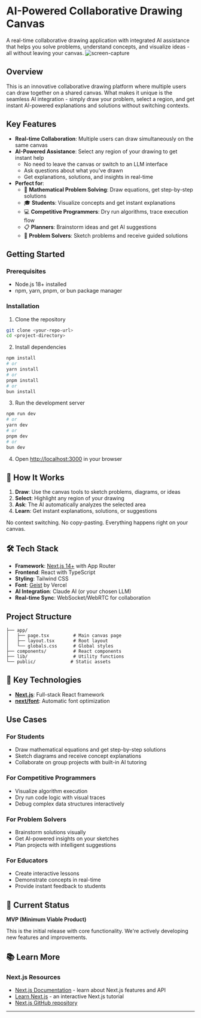 # AI-Powered Collaborative Drawing Canvas

A real-time collaborative drawing application with integrated AI assistance that helps you solve problems, understand concepts, and visualize ideas - all without leaving your canvas.
![screen-capture](https://github.com/user-attachments/assets/c63c2b39-bcf9-4385-8a06-c0b334c9f6ee)


## Overview

This is an innovative collaborative drawing platform where multiple users can draw together on a shared canvas. What makes it unique is the seamless AI integration - simply draw your problem, select a region, and get instant AI-powered explanations and solutions without switching contexts.

##  Key Features

- **Real-time Collaboration**: Multiple users can draw simultaneously on the same canvas
- **AI-Powered Assistance**: Select any region of your drawing to get instant help
  - No need to leave the canvas or switch to an LLM interface
  - Ask questions about what you've drawn
  - Get explanations, solutions, and insights in real-time
- **Perfect for**:
  - 📐 **Mathematical Problem Solving**: Draw equations, get step-by-step solutions
  - 🎓 **Students**: Visualize concepts and get instant explanations
  - 💻 **Competitive Programmers**: Dry run algorithms, trace execution flow
  - 📋 **Planners**: Brainstorm ideas and get AI suggestions
  - 🧠 **Problem Solvers**: Sketch problems and receive guided solutions

##  Getting Started

### Prerequisites

- Node.js 18+ installed
- npm, yarn, pnpm, or bun package manager

### Installation

1. Clone the repository
```bash
git clone <your-repo-url>
cd <project-directory>
```

2. Install dependencies
```bash
npm install
# or
yarn install
# or
pnpm install
# or
bun install
```

3. Run the development server
```bash
npm run dev
# or
yarn dev
# or
pnpm dev
# or
bun dev
```

4. Open [http://localhost:3000](http://localhost:3000) in your browser

## 🎨 How It Works

1. **Draw**: Use the canvas tools to sketch problems, diagrams, or ideas
2. **Select**: Highlight any region of your drawing
3. **Ask**: The AI automatically analyzes the selected area
4. **Learn**: Get instant explanations, solutions, or suggestions

No context switching. No copy-pasting. Everything happens right on your canvas.

## 🛠️ Tech Stack

- **Framework**: [Next.js 14+](https://nextjs.org) with App Router
- **Frontend**: React with TypeScript
- **Styling**: Tailwind CSS
- **Font**: [Geist](https://vercel.com/font) by Vercel
- **AI Integration**: Claude AI (or your chosen LLM)
- **Real-time Sync**: WebSocket/WebRTC for collaboration

##  Project Structure

```
├── app/
│   ├── page.tsx         # Main canvas page
│   ├── layout.tsx       # Root layout
│   └── globals.css      # Global styles
├── components/          # React components
├── lib/                 # Utility functions
└── public/             # Static assets
```

## 🔧 Key Technologies

- **[Next.js](https://nextjs.org/docs)**: Full-stack React framework
- **[next/font](https://nextjs.org/docs/app/building-your-application/optimizing/fonts)**: Automatic font optimization

##  Use Cases

### For Students
- Draw mathematical equations and get step-by-step solutions
- Sketch diagrams and receive concept explanations
- Collaborate on group projects with built-in AI tutoring

### For Competitive Programmers
- Visualize algorithm execution
- Dry run code logic with visual traces
- Debug complex data structures interactively

### For Problem Solvers
- Brainstorm solutions visually
- Get AI-powered insights on your sketches
- Plan projects with intelligent suggestions

### For Educators
- Create interactive lessons
- Demonstrate concepts in real-time
- Provide instant feedback to students

## 🚧 Current Status

**MVP (Minimum Viable Product)**

This is the initial release with core functionality. We're actively developing new features and improvements.


## 📚 Learn More

### Next.js Resources
- [Next.js Documentation](https://nextjs.org/docs) - learn about Next.js features and API
- [Learn Next.js](https://nextjs.org/learn) - an interactive Next.js tutorial
- [Next.js GitHub repository](https://github.com/vercel/next.js)


---
